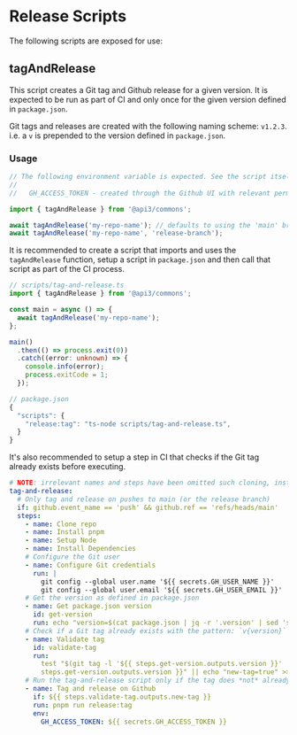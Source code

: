 # Release Scripts

The following scripts are exposed for use:

## tagAndRelease

This script creates a Git tag and Github release for a given version. It is expected to be run as part of CI and only
once for the given version defined in `package.json`.

Git tags and releases are created with the following naming scheme: `v1.2.3`. i.e. a `v` is prepended to the version defined in
`package.json`.

### Usage

```ts
// The following environment variable is expected. See the script itself for more details
//
//   GH_ACCESS_TOKEN - created through the Github UI with relevant permissions to the repo. See the tag-and-release source for more information

import { tagAndRelease } from '@api3/commons';

await tagAndRelease('my-repo-name'); // defaults to using the 'main' branch
await tagAndRelease('my-repo-name', 'release-branch');
```

It is recommended to create a script that imports and uses the `tagAndRelease` function, setup a script in `package.json`
and then call that script as part of the CI process.

```ts
// scripts/tag-and-release.ts
import { tagAndRelease } from '@api3/commons';

const main = async () => {
  await tagAndRelease('my-repo-name');
};

main()
  .then(() => process.exit(0))
  .catch((error: unknown) => {
    console.info(error);
    process.exitCode = 1;
  });

// package.json
{
  "scripts": {
    "release:tag": "ts-node scripts/tag-and-release.ts",
  }
}
```

It's also recommended to setup a step in CI that checks if the Git tag already exists before executing.

```yml
# NOTE: irrelevant names and steps have been omitted such cloning, installing dependencies etc.
tag-and-release:
  # Only tag and release on pushes to main (or the release branch)
  if: github.event_name == 'push' && github.ref == 'refs/heads/main'
  steps:
    - name: Clone repo
    - name: Install pnpm
    - name: Setup Node
    - name: Install Dependencies
    # Configure the Git user
    - name: Configure Git credentials
      run: |
        git config --global user.name '${{ secrets.GH_USER_NAME }}'
        git config --global user.email '${{ secrets.GH_USER_EMAIL }}'
    # Get the version as defined in package.json
    - name: Get package.json version
      id: get-version
      run: echo "version=$(cat package.json | jq -r '.version' | sed 's/^/v/')" >> $GITHUB_OUTPUT
    # Check if a Git tag already exists with the pattern: `v{version}`
    - name: Validate tag
      id: validate-tag
      run:
        test "$(git tag -l '${{ steps.get-version.outputs.version }}' | awk '{print $NF}')" = "${{
        steps.get-version.outputs.version }}" || echo "new-tag=true" >> $GITHUB_OUTPUT
    # Run the tag-and-release script only if the tag does *not* already exist
    - name: Tag and release on Github
      if: ${{ steps.validate-tag.outputs.new-tag }}
      run: pnpm run release:tag
      env:
        GH_ACCESS_TOKEN: ${{ secrets.GH_ACCESS_TOKEN }}
```
